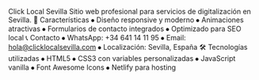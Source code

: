 Click Local Sevilla
Sitio web profesional para servicios de digitalización en Sevilla.
🚀 Características
⦁	Diseño responsive y moderno
⦁	Animaciones atractivas
⦁	Formularios de contacto integrados
⦁	Optimizado para SEO local
📞 Contacto
⦁	WhatsApp: +34 641 14 11 95
⦁	Email: hola@clicklocalsevilla.com
⦁	Localización: Sevilla, España
🛠️ Tecnologías utilizadas
⦁	HTML5
⦁	CSS3 con variables personalizadas
⦁	JavaScript vanilla
⦁	Font Awesome Icons
⦁	Netlify para hosting
